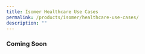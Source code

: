 ```yaml
---
title: Isomer Healthcare Use Cases
permalink: /products/isomer/healthcare-use-cases/
description: ""
---
```



### **Coming Soon**